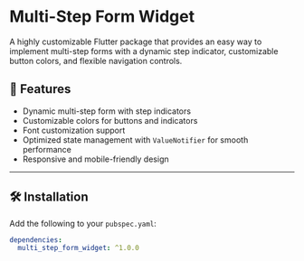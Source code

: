 # Multi-Step Form Widget

A highly customizable Flutter package that provides an easy way to implement multi-step forms with a dynamic step indicator, customizable button colors, and flexible navigation controls.

## 🚀 Features

- Dynamic multi-step form with step indicators  
- Customizable colors for buttons and indicators  
- Font customization support  
- Optimized state management with `ValueNotifier` for smooth performance  
- Responsive and mobile-friendly design  

---

## 🛠️ Installation

Add the following to your `pubspec.yaml`:

```yaml
dependencies:
  multi_step_form_widget: ^1.0.0
```